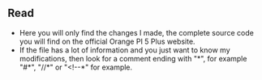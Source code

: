 ## Read
- Here you will only find the changes I made, the complete source code you will find on the official Orange PI 5 Plus website.
- If the file has a lot of information and you just want to know my modifications, then look for a comment ending with "\*", for example "#\*", "//\*" or "<!--\*" for example.


